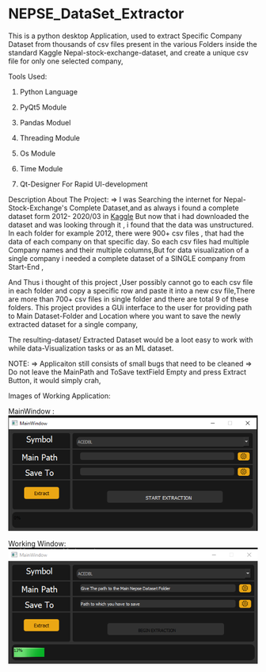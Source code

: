 # NEPSE_DataSet_Extractor
This is a python desktop Application,
used to extract Specific Company Dataset from thousands of csv files
present in the various Folders inside the standard Kaggle Nepal-stock-exchange-dataset, 
and create a unique csv file for only one selected company,

Tools Used:
1) Python Language
2) PyQt5 Module
3) Pandas Moduel
4) Threading Module
5) Os Module
6) Time Module

7) Qt-Designer For Rapid UI-development

Description About The Project:
=> I was Searching the internet for Nepal-Stock-Exchange's Complete Dataset,and as always 
i found a complete dataset form 2012- 2020/03 in [Kaggle](https://www.kaggle.com/sagyamthapa/nepali-stock-market-form-2012-to-2020-till-march?select=Nepali_Stock_Market+_Data__2012-2020)
But now that i had downloaded the dataset and was looking through it
, i found that the data was unstructured. In each folder for example 2012,
there were 900+ csv files , that had the data of each company on that specific day.
So each csv files had multiple Company names and their multiple columns,But for data visualization of a single company i needed 
a complete dataset of a SINGLE company from Start-End , 

And Thus i thought of this project ,User possibly cannot go to each csv file in each folder
and copy a specific row and paste it into a new csv file,There are more than 700+ csv files in single 
folder and there are total 9 of these folders.
This project provides a GUi interface to the user 
for providing path to Main Dataset-Folder and Location where you want to save the
newly extracted dataset for a single company,

The resulting-dataset/ Extracted Dataset  would be a loot easy to work with while data-Visualization tasks 
or as an ML dataset. 

NOTE:
=> Applicaiton still consists of small bugs that need to be cleaned
=> Do not leave the MainPath and ToSave textField Empty and press Extract Button, it would simply crah,

Images of Working Application:

MainWindow :
![mainWin.PNG](https://github.com/Suman196pokhrel/NEPSE_DataSet_Extractor/blob/master/mainWin.PNG)

Working Window:
![working.PNG](https://github.com/Suman196pokhrel/NEPSE_DataSet_Extractor/blob/master/working.PNG)

